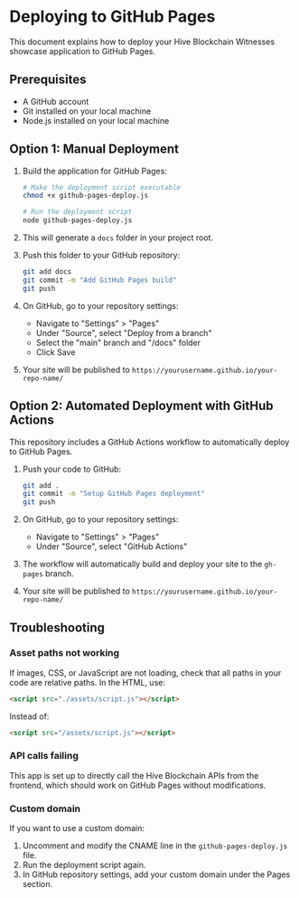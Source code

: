 # Deploying to GitHub Pages

This document explains how to deploy your Hive Blockchain Witnesses showcase application to GitHub Pages.

## Prerequisites

- A GitHub account
- Git installed on your local machine
- Node.js installed on your local machine

## Option 1: Manual Deployment

1. Build the application for GitHub Pages:
   ```bash
   # Make the deployment script executable
   chmod +x github-pages-deploy.js

   # Run the deployment script
   node github-pages-deploy.js
   ```

2. This will generate a `docs` folder in your project root.

3. Push this folder to your GitHub repository:
   ```bash
   git add docs
   git commit -m "Add GitHub Pages build"
   git push
   ```

4. On GitHub, go to your repository settings:
   - Navigate to "Settings" > "Pages"
   - Under "Source", select "Deploy from a branch"
   - Select the "main" branch and "/docs" folder
   - Click Save

5. Your site will be published to `https://yourusername.github.io/your-repo-name/`

## Option 2: Automated Deployment with GitHub Actions

This repository includes a GitHub Actions workflow to automatically deploy to GitHub Pages.

1. Push your code to GitHub:
   ```bash
   git add .
   git commit -m "Setup GitHub Pages deployment"
   git push
   ```

2. On GitHub, go to your repository settings:
   - Navigate to "Settings" > "Pages"
   - Under "Source", select "GitHub Actions"

3. The workflow will automatically build and deploy your site to the `gh-pages` branch.

4. Your site will be published to `https://yourusername.github.io/your-repo-name/`

## Troubleshooting

### Asset paths not working

If images, CSS, or JavaScript are not loading, check that all paths in your code are relative paths. In the HTML, use:

```html
<script src="./assets/script.js"></script>
```

Instead of:

```html
<script src="/assets/script.js"></script>
```

### API calls failing

This app is set up to directly call the Hive Blockchain APIs from the frontend, which should work on GitHub Pages without modifications.

### Custom domain

If you want to use a custom domain:

1. Uncomment and modify the CNAME line in the `github-pages-deploy.js` file.
2. Run the deployment script again.
3. In GitHub repository settings, add your custom domain under the Pages section.